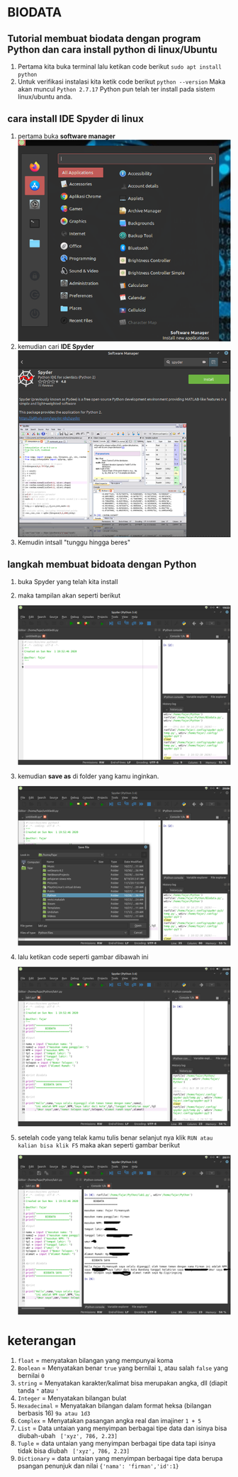 # BIODATA

## Tutorial membuat biodata dengan program Python dan cara install python di linux/Ubuntu

1. Pertama kita buka terminal lalu ketikan code berikut
    `sudo apt install python`
2. Untuk verifikasi instalasi kita ketik code berikut
    `python --version`
    Maka akan muncul
    `Python 2.7.17`
    Python pun telah ter install pada sistem linux/ubuntu anda.

## cara install IDE Spyder di linux

1. pertama buka **software manager**
 ![1data.png](/gambar/1data.png)
2. kemudian cari **IDE Spyder**
 ![3data.png](/gambar/3data.png)
3. Kemudin intsall "tunggu hingga beres"

## langkah membuat bidoata dengan Python

1. buka Spyder yang telah kita install
2. maka tampilan akan seperti berikut

    ![4.png](/gambar/4.png)

3. kemudian **save as** di folder yang kamu inginkan.

    ![5.png](/gambar/5.png)
 
4. lalu ketikan code seperti gambar dibawah ini

    ![6lab.png](/gambar/6lab.png)

5. setelah code yang telak kamu tulis benar selanjut nya klik `RUN atau kalian bisa klik F5`
    maka akan seperti gambar berikut

    ![7.png](/gambar/7.png)


# keterangan
1. `float` = menyatakan bilangan yang mempunyai koma
2. `Boolean` = Menyatakan benar `true` yang bernilai `1`, atau salah `false` yang bernilai `0`
3. `string` = Menyatakan karakter/kalimat bisa merupakan angka, dll (diapit tanda `"` atau `'`
4. `Integer` = Menyatakan bilangan bulat
5. `Hexadecimal` = Menyatakan bilangan dalam format heksa (bilangan berbasis 16) `9a atau 1d3`
6. `Complex` = Menyatakan pasangan angka real dan imajiner `1 + 5`
7. `List` = Data untaian yang menyimpan berbagai tipe data dan isinya bisa diubah-ubah ` ['xyz', 786, 2.23]`
8. `Tuple` = data untaian yang menyimpan berbagai tipe data tapi isinya tidak bisa diubah ` ['xyz', 786, 2.23]`
9. `Dictionary` = data untaian yang menyimpan berbagai tipe data berupa psangan penunjuk dan nilai `{'nama': 'firman','id':1}` 

